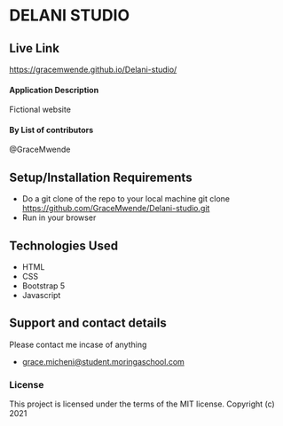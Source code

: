 # DELANI STUDIO

## Live Link

https://gracemwende.github.io/Delani-studio/

#### Application Description

Fictional website

#### By **List of contributors**

@GraceMwende

## Setup/Installation Requirements

- Do a git clone of the repo to your local machine
  git clone https://github.com/GraceMwende/Delani-studio.git
- Run in your browser

## Technologies Used

- HTML
- CSS
- Bootstrap 5
- Javascript

## Support and contact details

Please contact me incase of anything

- grace.micheni@student.moringaschool.com

### License

This project is licensed under the terms of the MIT license.
Copyright (c) 2021
